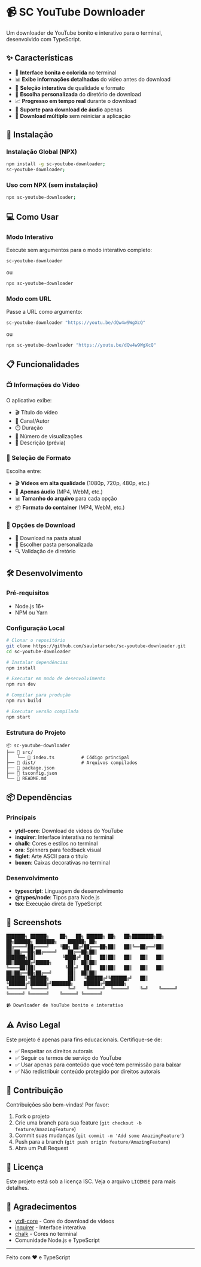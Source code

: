 # 📹 SC YouTube Downloader

Um downloader de YouTube bonito e interativo para o terminal, desenvolvido com TypeScript.

## ✨ Características

- 🎨 **Interface bonita e colorida** no terminal
- 📊 **Exibe informações detalhadas** do vídeo antes do download
- 🎯 **Seleção interativa** de qualidade e formato
- 📁 **Escolha personalizada** do diretório de download
- 📈 **Progresso em tempo real** durante o download
- 🎵 **Suporte para download de áudio** apenas
- 🔄 **Download múltiplo** sem reiniciar a aplicação

## 🚀 Instalação

### Instalação Global (NPX)

```bash
npm install -g sc-youtube-downloader;
sc-youtube-downloader;
```

### Uso com NPX (sem instalação)

```bash
npx sc-youtube-downloader;
```

## 💻 Como Usar

### Modo Interativo

Execute sem argumentos para o modo interativo completo:

```bash
sc-youtube-downloader
```

ou

```bash
npx sc-youtube-downloader
```

### Modo com URL

Passe a URL como argumento:

```bash
sc-youtube-downloader "https://youtu.be/dQw4w9WgXcQ"
```

ou

```bash
npx sc-youtube-downloader "https://youtu.be/dQw4w9WgXcQ"
```

## 📋 Funcionalidades

### 📺 Informações do Vídeo

O aplicativo exibe:

- 🎬 Título do vídeo
- 👤 Canal/Autor
- ⏱️ Duração
- 👀 Número de visualizações
- 📝 Descrição (prévia)

### 🎯 Seleção de Formato

Escolha entre:

- 🎬 **Vídeos em alta qualidade** (1080p, 720p, 480p, etc.)
- 🎵 **Apenas áudio** (MP4, WebM, etc.)
- 📊 **Tamanho do arquivo** para cada opção
- 📦 **Formato do container** (MP4, WebM, etc.)

### 📁 Opções de Download

- 💾 Download na pasta atual
- 📍 Escolher pasta personalizada
- 🔍 Validação de diretório

## 🛠️ Desenvolvimento

### Pré-requisitos

- Node.js 16+
- NPM ou Yarn

### Configuração Local

```bash
# Clonar o repositório
git clone https://github.com/saulotarsobc/sc-youtube-downloader.git
cd sc-youtube-downloader

# Instalar dependências
npm install

# Executar em modo de desenvolvimento
npm run dev

# Compilar para produção
npm run build

# Executar versão compilada
npm start
```

### Estrutura do Projeto

```
📦 sc-youtube-downloader
├── 📁 src/
│   └── 📄 index.ts          # Código principal
├── 📁 dist/                 # Arquivos compilados
├── 📄 package.json
├── 📄 tsconfig.json
└── 📄 README.md
```

## 📦 Dependências

### Principais

- **ytdl-core**: Download de vídeos do YouTube
- **inquirer**: Interface interativa no terminal
- **chalk**: Cores e estilos no terminal
- **ora**: Spinners para feedback visual
- **figlet**: Arte ASCII para o título
- **boxen**: Caixas decorativas no terminal

### Desenvolvimento

- **typescript**: Linguagem de desenvolvimento
- **@types/node**: Tipos para Node.js
- **tsx**: Execução direta de TypeScript

## 🎨 Screenshots

```
███████╗ ██████╗    ██╗   ██╗ ██████╗ ██╗   ██╗████████╗██╗   ██╗██████╗ ███████╗    ██████╗ ██╗
██╔════╝██╔════╝    ╚██╗ ██╔╝██╔═══██╗██║   ██║╚══██╔══╝██║   ██║██╔══██╗██╔════╝    ██╔══██╗██║
███████╗██║          ╚████╔╝ ██║   ██║██║   ██║   ██║   ██║   ██║██████╔╝█████╗      ██║  ██║██║
╚════██║██║           ╚██╔╝  ██║   ██║██║   ██║   ██║   ██║   ██║██╔══██╗██╔══╝      ██║  ██║██║
███████║╚██████╗       ██║   ╚██████╔╝╚██████╔╝   ██║   ╚██████╔╝██████╔╝███████╗    ██████╔╝███████╗
╚══════╝ ╚═════╝       ╚═╝    ╚═════╝  ╚═════╝    ╚═╝    ╚═════╝ ╚═════╝ ╚══════╝    ╚═════╝ ╚══════╝

📹 Downloader de YouTube bonito e interativo
```

## ⚠️ Aviso Legal

Este projeto é apenas para fins educacionais. Certifique-se de:

- ✅ Respeitar os direitos autorais
- ✅ Seguir os termos de serviço do YouTube
- ✅ Usar apenas para conteúdo que você tem permissão para baixar
- ✅ Não redistribuir conteúdo protegido por direitos autorais

## 🤝 Contribuição

Contribuições são bem-vindas! Por favor:

1. Fork o projeto
2. Crie uma branch para sua feature (`git checkout -b feature/AmazingFeature`)
3. Commit suas mudanças (`git commit -m 'Add some AmazingFeature'`)
4. Push para a branch (`git push origin feature/AmazingFeature`)
5. Abra um Pull Request

## 📝 Licença

Este projeto está sob a licença ISC. Veja o arquivo `LICENSE` para mais detalhes.

## 🙏 Agradecimentos

- [ytdl-core](https://github.com/fent/node-ytdl-core) - Core do download de vídeos
- [inquirer](https://github.com/SBoudrias/Inquirer.js) - Interface interativa
- [chalk](https://github.com/chalk/chalk) - Cores no terminal
- Comunidade Node.js e TypeScript

---

Feito com ❤️ e TypeScript
